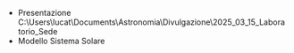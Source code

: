 
- Presentazione C:\Users\lucat\Documents\Astronomia\Divulgazione\2025_03_15_Laboratorio_Sede
- Modello Sistema Solare